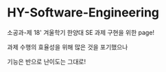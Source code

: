 # HY-Software-Engineering
소공과-제
18' 겨울학기 한양대 SE 과제 구현을 위한 page!

과제 수행의 효율성을 위해 많은 것을 포기했으나

기능은 반으로 난이도는 그대로!

#
